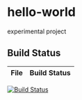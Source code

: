 # hello-world
experimental project

## Build Status

File|Build Status
---|---
[![Build Status](https://travis-ci.com/Wzy-lab/hello-world.svg?branch=master)](https://travis-ci.com/Wzy-lab/hello-world)
